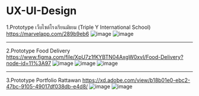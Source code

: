 # UX-UI-Design
1.Prototype เว็บไซต์โรงเรียนมัธยม (Triple Y International School)
https://marvelapp.com/289b9eb6
![image](https://user-images.githubusercontent.com/49346370/131096555-9ca1ea53-debe-4096-b22c-89206439cf07.png)
![image](https://user-images.githubusercontent.com/49346370/131096595-4e5337d8-4895-41e3-9a18-382f2457bd3d.png)

------------------------------------------------------------------
2.Prototype Food Delivery https://www.figma.com/file/XpU7z1fKYBTN04AxgW0xvI/Food-Delivery?node-id=11%3A97
![image](https://user-images.githubusercontent.com/49346370/131096826-82f58192-287c-4ac8-9462-ed9ce69e21b4.png)
![image](https://user-images.githubusercontent.com/49346370/131096866-05614a6a-b128-4d0c-9ba3-7041cda608fc.png)
![image](https://user-images.githubusercontent.com/49346370/131096941-0dad198e-529c-4d64-be3b-96a39152079b.png)

-----------------------------------------------------------------
3.Prototype Portfolio Rattawan https://xd.adobe.com/view/b18b01e0-ebc2-47bc-9105-49017df038db-e4d8/
![image](https://user-images.githubusercontent.com/49346370/131097398-1eb292d3-fac7-44b0-b4b4-194c5686e701.png)
![image](https://user-images.githubusercontent.com/49346370/131097500-e9512999-a355-4ab2-8819-ea36f2444b1a.png)


